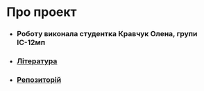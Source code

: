 # Про проект
- ### Роботу виконала студентка Кравчук Олена, групи ІС-12мп
- ### [Література](https://arxiv.org/abs/2103.17249)
- ### [Репозиторій](https://github.com/luckansone/image-editing-service)